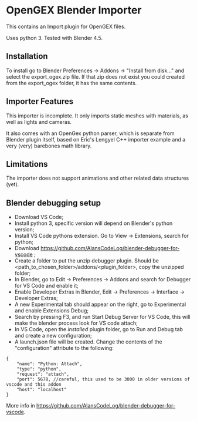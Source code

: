 # OpenGEX Blender Importer

This contains an Import plugin for OpenGEX files. 

Uses python 3. Tested with Blender 4.5.

## Installation

To install go to Blender Preferences -> Addons -> "Install from disk..." and select the export_ogex.zip file. If that zip does not exist you could created from the export_ogex folder, it has the same contents.

## Importer Features

This importer is incomplete. It only imports static meshes with materials, as well as lights and cameras.

It also comes with an OpenGex python parser, which is separate from Blender plugin itself, based on Eric's Lengyel C++ importer example and a very (very) barebones math library.

## Limitations

The importer does not support animations and other related data structures (yet).

## Blender debugging setup

- Download VS Code;
- Install python 3, specific version will depend on Blender's python version;
- Install VS Code pythons extension. Go to View -> Extensions, search for python;
- Download https://github.com/AlansCodeLog/blender-debugger-for-vscode ;
- Create a folder to put the unzip debugger plugin. Should be <path_to_chosen_folder>/addons/<plugin_folder>, copy the unzipped folder;
- In Blender, go to Edit -> Preferences -> Addons and search for Debugger for VS Code and enable it;
- Enable Developer Extras in Blender, Edit -> Preferences -> Interface -> Developer Extras;
- A new Experimental tab should appear on the right, go to Experimental and enable Extensions Debug;
- Search by pressing F3, and run Start Debug Server for VS Code, this will make the blender process look for VS code attach;
- In VS Code, open the *installed* plugin folder, go to Run and Debug tab and create a new configuration;
- A launch.json file will be created. Change the contents of the "configuration" attribute to the following:

```
{
    "name": "Python: Attach",
    "type": "python",
    "request": "attach",
    "port": 5678, //careful, this used to be 3000 in older versions of vscode and this addon
    "host": "localhost"
}
```

More info in https://github.com/AlansCodeLog/blender-debugger-for-vscode.


